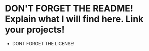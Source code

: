 # DON'T FORGET THE README! Explain what I will find here. Link your projects!

- DONT FORGET THE LICENSE!
